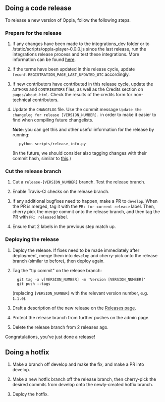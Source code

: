 ## Doing a code release

To release a new version of Oppia, follow the following steps. 

### Prepare for the release

1. If any changes have been made to the integrations\_dev folder or to /static/scripts/oppia-player-0.0.0.js since the last release, run the integrations release process and test these integrations. More information can be found [here](https://github.com/oppia/oppia/tree/master/integrations_dev/build_new_release.py).

1. If the terms have been updated in this release cycle, update `feconf.REGISTRATION_PAGE_LAST_UPDATED_UTC` accordingly.

1. If new contributors have contributed in this release cycle, update the `AUTHORS` and `CONTRIBUTORS` files, as well as the Credits section on `pages/about.html`. Check the results of the credits form for non-technical contributors. 

1. Update the `CHANGELOG` file. Use the commit message `Update the changelog for release [VERSION_NUMBER].` in order to make it easier to find when compiling future changelists.

   **Note**: you can get this and other useful information for the release by running:
 
   ```
      python scripts/release_info.py
   ```

   (In the future, we should consider also tagging changes with their commit hash, similar to [this](https://github.com/angular/angular.js/blob/master/CHANGELOG.md).)

### Cut the release branch

1. Cut a `release-[VERSION_NUMBER]` branch. Test the release branch.

1. Enable Travis-CI checks on the release branch.

1. If any additional bugfixes need to happen, make a PR to `develop`. When the PR is merged, tag it with the `PR: for current release` label. Then, cherry pick the merge commit onto the release branch, and then tag the PR with `PR: released` label.

1. Ensure that 2 labels in the previous step match up. 

### Deploying the release

1. Deploy the release. If fixes need to be made immediately after deployment, merge them into `develop` and cherry-pick onto the release branch (similar to before), then deploy again.

1. Tag the "tip commit" on the release branch:

   ```
     git tag -a v[VERSION_NUMBER] -m 'Version [VERSION_NUMBER]'
     git push --tags

   ```
   (replacing `[VERSION_NUMBER]` with the relevant version number, e.g. `1.1.0`).

1. Draft a description of the new release on the [Releases page](https://github.com/oppia/oppia/releases/new).

1. Protect the release branch from further pushes on the admin page.

1. Delete the release branch from 2 releases ago.

Congratulations, you've just done a release!

## Doing a hotfix
1. Make a branch off develop and make the fix, and make a PR into develop.

1. Make a new hotfix branch off the release branch, then cherry-pick the desired commits from develop onto the newly-created hotfix branch.

1. Deploy the hotfix.